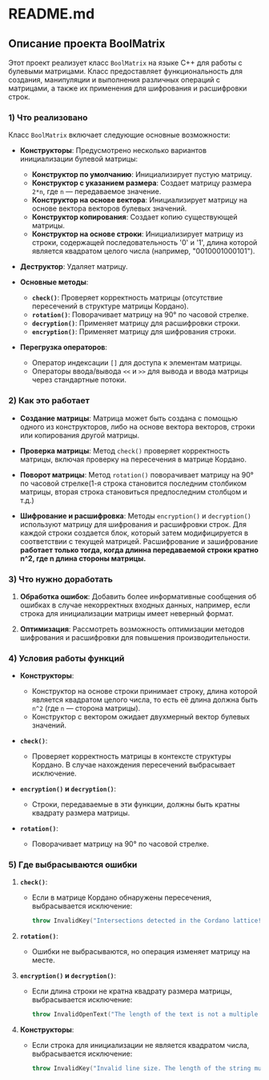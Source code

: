 # README.md

## Описание проекта BoolMatrix

Этот проект реализует класс `BoolMatrix` на языке C++ для работы с булевыми матрицами. Класс предоставляет функциональность для создания, манипуляции и выполнения различных операций с матрицами, а также их применения для шифрования и расшифровки строк.

### 1) Что реализовано

Класс `BoolMatrix` включает следующие основные возможности:

- **Конструкторы**: Предусмотрено несколько вариантов инициализации булевой матрицы:
  - **Конструктор по умолчанию**: Инициализирует пустую матрицу.
  - **Конструктор с указанием размера**: Создает матрицу размера `2*n`, где `n` — передаваемое значение.
  - **Конструктор на основе вектора**: Инициализирует матрицу на основе вектора векторов булевых значений.
  - **Конструктор копирования**: Создает копию существующей матрицы.
  - **Конструктор на основе строки**: Инициализирует матрицу из строки, содержащей последовательность '0' и '1', длина которой является квадратом целого числа (например, "0010001000101").
  
- **Деструктор**: Удаляет матрицу.

- **Основные методы**:
  - **`check()`**: Проверяет корректность матрицы (отсутствие пересечений в структуре матрицы Кордано).
  - **`rotation()`**: Поворачивает матрицу на 90° по часовой стрелке.
  - **`decryption()`**: Применяет матрицу для расшифровки строки.
  - **`encryption()`**: Применяет матрицу для шифрования строки.

- **Перегрузка операторов**:
  - Оператор индексации `[]` для доступа к элементам матрицы.
  - Операторы ввода/вывода `<<` и `>>` для вывода и ввода матрицы через стандартные потоки.

### 2) Как это работает

- **Создание матрицы**: Матрица может быть создана с помощью одного из конструкторов, либо на основе вектора векторов, строки или копирования другой матрицы.
  
- **Проверка матрицы**: Метод `check()` проверяет корректность матрицы, включая проверку на пересечения в матрице Кордано.

- **Поворот матрицы**: Метод `rotation()` поворачивает матрицу на 90° по часовой стрелке(1-я строка становится последним столбиком матрицы, вторая строка становиться предпоследним столбцом и т.д.)

- **Шифрование и расшифровка**: Методы `encryption()` и `decryption()` используют матрицу для шифрования и расшифровки строк. Для каждой строки создается блок, который затем модифицируется в соответствии с текущей матрицей. Расшифрование и зашифрование **работает только тогда, когда длинна передаваемой строки кратно n^2, где n длина стороны матрицы.** 

### 3) Что нужно доработать

1. **Обработка ошибок**: Добавить более информативные сообщения об ошибках в случае некорректных входных данных, например, если строка для инициализации матрицы имеет неверный формат.
  
2. **Оптимизация**: Рассмотреть возможность оптимизации методов шифрования и расшифровки для повышения производительности.

### 4) Условия работы функций

- **Конструкторы**:
  - Конструктор на основе строки принимает строку, длина которой является квадратом целого числа, то есть её длина должна быть `n^2` (где `n` — сторона матрицы).
  - Конструктор с вектором ожидает двухмерный вектор булевых значений.

- **`check()`**:
  - Проверяет корректность матрицы в контексте структуры Кордано. В случае нахождения пересечений выбрасывает исключение.

- **`encryption()` и `decryption()`**:
  - Строки, передаваемые в эти функции, должны быть кратны квадрату размера матрицы.

- **`rotation()`**:
  - Поворачивает матрицу на 90° по часовой стрелке.

### 5) Где выбрасываются ошибки

1. **`check()`**:
   - Если в матрице Кордано обнаружены пересечения, выбрасывается исключение:
     ```cpp
     throw InvalidKey("Intersections detected in the Cordano lattice!!!");
     ```

2. **`rotation()`**:
   - Ошибки не выбрасываются, но операция изменяет матрицу на месте.

3. **`encryption()` и `decryption()`**:
   - Если длина строки не кратна квадрату размера матрицы, выбрасывается исключение:
     ```cpp
     throw InvalidOpenText("The length of the text is not a multiple of the square of the matrix side!!!");
     ```

4. **Конструкторы**:
   - Если строка для инициализации не является квадратом числа, выбрасывается исключение:
     ```cpp
     throw InvalidKey("Invalid line size. The length of the string must be the square of the number!!!");
     ```